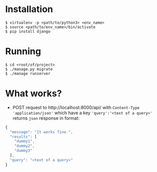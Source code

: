 # Installation

``` shell
$ virtualenv -p <path/to/python3> <env_name>
$ source <path/to/env_name>/bin/activate
$ pip install django
```

# Running

``` shell
$ cd <root/of/project>
$ ./manage.py migrate
$ ./manage runserver
```

# What works?

- POST request to http://localhost:8000/api/ with ```Content-Type 'application/json'``` which have a key ```'query':'<text of a query>'``` returns ```json``` response in format:

``` javascript
{
  "message": "It works fine.",
  "results": [
    "dummy1",
    "dummy2",
    "dummy3"
  ],
  "query": "<text of a query>"
}
```
